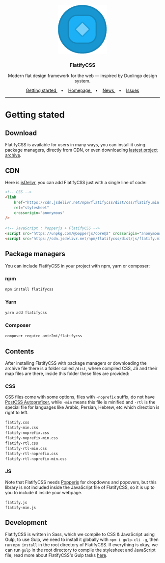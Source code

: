 <p align="center">
  <a target="_blank" href="https://amir2mi.github.io/flatifycss/">
    <img src="https://raw.githubusercontent.com/amir2mi/flatifycss/master/website/static/img/logo.gif" alt="FlatifyCSS" width="160" height="160">
  </a>
</p>

<h3 align="center">FlatifyCSS</h3>

<p align="center">
  Modern flat design framework for the web — inspired by Duolingo design system.
</p>

<p align="center">
  <a target="_blank" href="https://amir2mi.github.io/flatifycss/docs/intro">
    Getting started
  </a>
&nbsp;&nbsp;&nbsp;•&nbsp;&nbsp;&nbsp;   
  <a target="_blank" href="https://amir2mi.github.io/flatifycss/">
    Homepage
  </a>
&nbsp;&nbsp;&nbsp;•&nbsp;&nbsp;&nbsp;   
  <a target="_blank" href="https://amir2mi.github.io/flatifycss/blog">
    News
  </a>
&nbsp;&nbsp;&nbsp;•&nbsp;&nbsp;&nbsp;   
  <a target="_blank" href="https://github.com/amir2mi/flatifycss/issues">
    Issues
  </a>
</p>

<hr>

# Getting stated

## Download

FlatifyCSS is available for users in many ways, you can install it using package managers, directly from CDN, or even downloading [lastest project archive](https://github.com/amir2mi/flatifycss/archive/master.zip).

## CDN

Here is [jsDelivr](https://www.jsdelivr.com/), you can add FlatifyCSS just with a single line of code:

```html
<!-- CSS -->
<link
	href="https://cdn.jsdelivr.net/npm/flatifycss/dist/css/flatify.min.css"
	rel="stylesheet"
	crossorigin="anonymous"
/>

<!-- JavaScript : Popperjs + FlatifyCSS -->
<script src="https://unpkg.com/@popperjs/core@2" crossorigin="anonymous"></script>
<script src="https://cdn.jsdelivr.net/npm/flatifycss/dist/js/flatify.min.js" crossorigin="anonymous"></script>
```

## Package managers

You can include FlatifyCSS in your project with npm, yarn or composer:

### npm

```bash
npm install flatifycss
```

### Yarn

```bash
yarn add flatifycss
```

### Composer

```bash
composer require amir2mi/flatifycss
```

## Contents

After installing FlatifyCSS with package managers or downloading the archive file there is a folder called `/dist`, where compiled CSS, JS and their map files are there, inside this folder these files are provided:

### CSS

CSS files come with some options, files with `-noprefix` suffix, do not have [PostCSS Autoprefixer](https://github.com/postcss/autoprefixer), while `-min` means this file is minified and `-rtl` is the special file for languages like Arabic, Persian, Hebrew, etc which direction is right to left.

`flatify.css`  
`flatify-min.css`  
`flatify-noprefix.css`  
`flatify-noprefix-min.css`  
`flatify-rtl.css`  
`flatify-rtl-min.css`  
`flatify-rtl-noprefix.css`  
`flatify-rtl-noprefix-min.css`

### JS

Note that FlatifyCSS needs [Popperjs](https://popper.js.org/) for dropdowns and popovers, but this library is not included inside the JavaScript file of FlatifyCSS, so it is up to you to include it inside your webpage.

`flatify.js`  
`flatify-min.js`

## Development
FlatifyCSS is written in Sass, which we compile to CSS & JavaScript using Gulp, to use Gulp, we need to install it globally with `npm i gulp-cli -g`, then run `npm install` in the root directory of FlatifyCSS. If everything is okay, we can run `gulp` in the root directory to compile the stylesheet and JavaScript file, read more about FlatifyCSS's Gulp tasks [here](https://amir2mi.github.io/flatifycss/docs/overview/development#gulp).

